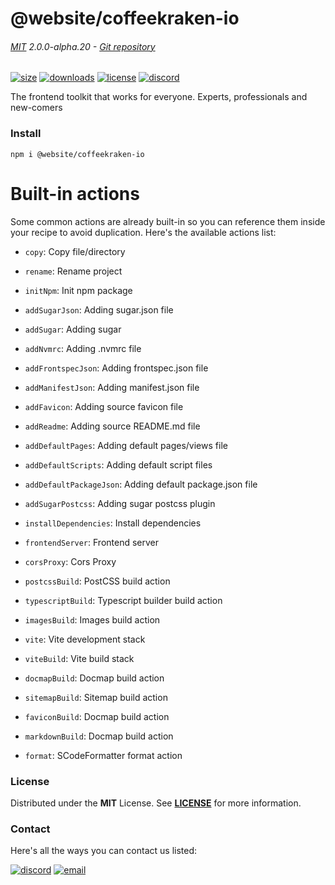 
<!-- header -->
# @website/coffeekraken-io

###### [MIT](./license) 2.0.0-alpha.20 - [Git repository]()

<!-- shields -->
[![size](https://shields.io/bundlephobia/min/@website/coffeekraken-io?style=for-the-badge)](https://www.npmjs.com/package/@website/coffeekraken-io)
[![downloads](https://shields.io/npm/dm/@website/coffeekraken-io?style=for-the-badge)](https://www.npmjs.com/package/@website/coffeekraken-io)
[![license](https://shields.io/npm/l/@website/coffeekraken-io?style=for-the-badge)](./LICENSE)
[![discord](https://img.shields.io/discord/940362961682333767?color=5100FF&amp;label=Join%20us%20on%20Discord&amp;style=for-the-badge)](https://discord.gg/HzycksDJ)

<!-- description -->
The frontend toolkit that works for everyone. Experts, professionals and new-comers

<!-- install -->
### Install

```shell
npm i @website/coffeekraken-io
```

<!-- body -->

<!--
/**
* @name            Built-in actions
* @namespace       doc.recipes
* @type            Markdown
* @platform        md
* @status          stable
* @menu            Documentation / Recipes           /doc/recipes/built-in-actions
*
* @since           2.0.0
* @author    Olivier Bossel <olivier.bossel@gmail.com> (https://coffeekraken.io)
*/
-->

# Built-in actions

Some common actions are already built-in so you can reference them inside your recipe to avoid duplication. Here's the available actions list:


-   `copy`: Copy file/directory

-   `rename`: Rename project

-   `initNpm`: Init npm package

-   `addSugarJson`: Adding sugar.json file

-   `addSugar`: Adding sugar

-   `addNvmrc`: Adding .nvmrc file

-   `addFrontspecJson`: Adding frontspec.json file

-   `addManifestJson`: Adding manifest.json file

-   `addFavicon`: Adding source favicon file

-   `addReadme`: Adding source README.md file

-   `addDefaultPages`: Adding default pages/views file

-   `addDefaultScripts`: Adding default script files

-   `addDefaultPackageJson`: Adding default package.json file

-   `addSugarPostcss`: Adding sugar postcss plugin

-   `installDependencies`: Install dependencies

-   `frontendServer`: Frontend server

-   `corsProxy`: Cors Proxy

-   `postcssBuild`: PostCSS build action

-   `typescriptBuild`: Typescript builder build action

-   `imagesBuild`: Images build action

-   `vite`: Vite development stack

-   `viteBuild`: Vite build stack

-   `docmapBuild`: Docmap build action

-   `sitemapBuild`: Sitemap build action

-   `faviconBuild`: Docmap build action

-   `markdownBuild`: Docmap build action

-   `format`: SCodeFormatter format action


<!-- license -->
### License

Distributed under the **MIT** License. See **[LICENSE](./license)** for more information.

<!-- contact -->
### Contact

Here's all the ways you can contact us listed:

[![discord](https://img.shields.io/badge/Join%20us%20on%20discord-Join-blueviolet?style=[config.shieldsio.style]&amp;logo=discord)](https://discord.gg/HzycksDJ)
[![email](https://img.shields.io/badge/Email%20us-Go-green?style=[config.shieldsio.style]&amp;logo=Mail.Ru)](mailto:olivier.bossel@gmail.com)

